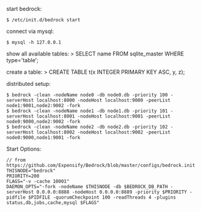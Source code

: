 start bedrock:

    $ /etc/init.d/bedrock start

connect via mysql:

    $ mysql -h 127.0.0.1

show all available tables:
    > SELECT name FROM sqlite_master WHERE type='table';


create a table:
    > CREATE TABLE t(x INTEGER PRIMARY KEY ASC, y, z);

distributed setup:

    $ bedrock -clean -nodeName node0 -db node0.db -priority 100 -serverHost localhost:8000 -nodeHost localhost:9000 -peerList node1:9001,node2:9002 -fork
    $ bedrock -clean -nodeName node1 -db node1.db -priority 101 -serverHost localhost:8001 -nodeHost localhost:9001 -peerList node0:9000,node2:9002 -fork
    $ bedrock -clean -nodeName node2 -db node2.db -priority 102 -serverHost localhost:8002 -nodeHost localhost:9002 -peerList node0:9000,node1:9001 -fork

Start Options:

    // from https://github.com/Expensify/Bedrock/blob/master/configs/bedrock.init
    THISNODE="bedrock"
    PRIORITY=200
    FLAGS="-v -cache 10001"
    DAEMON_OPTS="-fork -nodeName $THISNODE -db $BEDROCK_DB_PATH -serverHost 0.0.0.0:8888 -nodeHost 0.0.0.0:8889 -priority $PRIORITY -pidfile $PIDFILE -quorumCheckpoint 100 -readThreads 4 -plugins status,db,jobs,cache,mysql $FLAGS"
